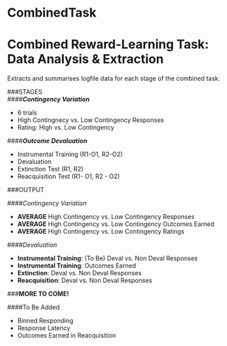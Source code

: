 # CombinedTask
Combined Reward-Learning Task: Data Analysis & Extraction
========================================
Extracts and summarises logfile data for each stage of the combined task.

###STAGES  
####_**Contingency Variation**_  
- 6 trials
- High Contingnecy vs. Low Contingency Responses
- Rating: High vs. Low Contingency

####_**Outcome Devaluation**_
- Instrumental Training (R1-O1, R2-O2)
- Devaluation
- Extinction Test (R1, R2)
- Reacquisition Test (R1- O1, R2 - O2)

###OUTPUT

####*Contingency Variation*  
- **AVERAGE** High Contingency vs. Low Contingency Responses
- **AVERAGE** High Contingency vs. Low Contingency Outcomes Earned
- **AVERAGE** High Contingency vs. Low Contingency Ratings

####*Devaluation*
- **Instrumental Training**: (To Be) Deval vs. Non Deval Responses
- **Instrumental Training**: Outcomes Earned
- **Extinction**: Deval vs. Non Deval Responses
- **Reacquisition**: Deval vs. Non Deval Responses

###**MORE TO COME!**


####To Be Added  
- Binned Responding
- Response Latency
- Outcomes Earned in Reacquisition
